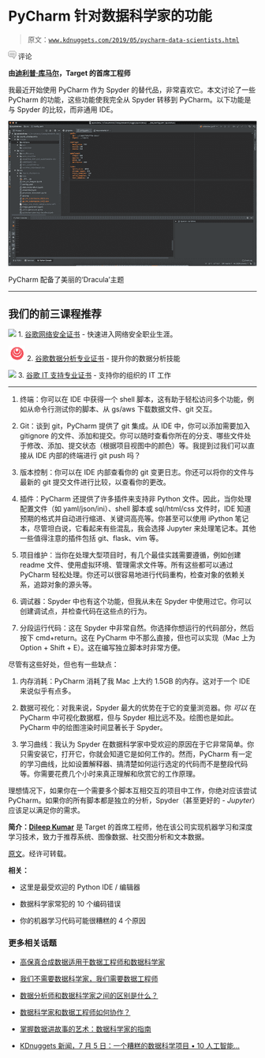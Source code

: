 # PyCharm 针对数据科学家的功能

> 原文：[`www.kdnuggets.com/2019/05/pycharm-data-scientists.html`](https://www.kdnuggets.com/2019/05/pycharm-data-scientists.html)

![c](img/3d9c022da2d331bb56691a9617b91b90.png) 评论

**由[迪利普·库马尔](https://www.linkedin.com/in/dileep-kumar-a747371b/)，Target 的首席工程师**

我最近开始使用 PyCharm 作为 Spyder 的替代品，非常喜欢它。本文讨论了一些 PyCharm 的功能，这些功能使我完全从 Spyder 转移到 PyCharm。以下功能是与 Spyder 的比较，而非通用 IDE。

![图](img/c4c2a98fb87a8a5c7f7e9ffe377d0c8d.png)

PyCharm 配备了美丽的‘Dracula’主题

* * *

## 我们的前三课程推荐

![](img/0244c01ba9267c002ef39d4907e0b8fb.png) 1\. [谷歌网络安全证书](https://www.kdnuggets.com/google-cybersecurity) - 快速进入网络安全职业生涯。

![](img/e225c49c3c91745821c8c0368bf04711.png) 2\. [谷歌数据分析专业证书](https://www.kdnuggets.com/google-data-analytics) - 提升你的数据分析技能

![](img/0244c01ba9267c002ef39d4907e0b8fb.png) 3\. [谷歌 IT 支持专业证书](https://www.kdnuggets.com/google-itsupport) - 支持你的组织的 IT 工作

* * *

1.  终端：你可以在 IDE 中获得一个 shell 脚本，这有助于轻松访问多个功能，例如从命令行测试你的脚本、从 gs/aws 下载数据文件、git 交互。

1.  Git：谈到 git，PyCharm 提供了 git 集成。从 IDE 中，你可以添加需要加入 gitignore 的文件、添加和提交。你可以随时查看你所在的分支、哪些文件处于修改、添加、提交状态（根据项目视图中的颜色）等。我提到过我们可以直接从 IDE 内部的终端进行 git push 吗？

1.  版本控制：你可以在 IDE 内部查看你的 git 变更日志。你还可以将你的文件与最新的 git 提交文件进行比较，以查看你的更改。

1.  插件：PyCharm 还提供了许多插件来支持非 Python 文件。因此，当你处理配置文件（如 yaml/json/ini）、shell 脚本或 sql/html/css 文件时，IDE 知道预期的格式并自动进行缩进、关键词高亮等。你甚至可以使用 iPython 笔记本，尽管坦白说，它看起来有些混乱，我会选择 Jupyter 来处理笔记本。其他一些值得注意的插件包括 git、flask、vim 等。

1.  项目维护：当你在处理大型项目时，有几个最佳实践需要遵循，例如创建 readme 文件、使用虚拟环境、管理需求文件等。所有这些都可以通过 PyCharm 轻松处理。你还可以很容易地进行代码重构，检查对象的依赖关系，追踪对象的源头等。

1.  调试器：Spyder 中也有这个功能，但我从未在 Spyder 中使用过它。你可以创建调试点，并检查代码在这些点的行为。

1.  分段运行代码：这在 Spyder 中非常自然。你选择你想运行的代码部分，然后按下 cmd+return。这在 PyCharm 中不那么直接，但也可以实现（Mac 上为 Option + Shift + E）。这在编写独立脚本时非常方便。

尽管有这些好处，但也有一些缺点：

1.  内存消耗：PyCharm 消耗了我 Mac 上大约 1.5GB 的内存。这对于一个 IDE 来说似乎有点多。

1.  数据可视化：对我来说，Spyder 最大的优势在于它的变量浏览器。你 *可以* 在 PyCharm 中可视化数据框，但与 Spyder 相比远不及。绘图也是如此。PyCharm 中的绘图渲染时间显著长于 Spyder。

1.  学习曲线：我认为 Spyder 在数据科学家中受欢迎的原因在于它非常简单。你只需安装它，打开它，你就会知道它是如何工作的。然而，PyCharm 有一定的学习曲线，比如设置解释器、搞清楚如何运行选定的代码而不是整段代码等。你需要花费几个小时来真正理解和欣赏它的工作原理。

理想情况下，如果你在一个需要多个脚本互相交互的项目中工作，你绝对应该尝试 PyCharm。如果你的所有脚本都是独立的分析，Spyder（甚至更好的 - *Jupyter*）应该足以满足你的需求。

**简介：[Dileep Kumar](https://www.linkedin.com/in/dileep-kumar-a747371b/)** 是 Target 的首席工程师，他在该公司实现机器学习和深度学习技术，致力于推荐系统、图像数据、社交图分析和文本数据。

[原文](https://medium.com/datadriveninvestor/pycharm-for-data-science-b3fb3daae373)。经许可转载。

**相关：**

+   这里是最受欢迎的 Python IDE / 编辑器

+   数据科学家常犯的 10 个编码错误

+   你的机器学习代码可能很糟糕的 4 个原因

### 更多相关话题

+   [高保真合成数据适用于数据工程师和数据科学家](https://www.kdnuggets.com/2022/tonic-high-fidelity-synthetic-data-engineers-scientists-alike.html)

+   [我们不需要数据科学家，我们需要数据工程师](https://www.kdnuggets.com/2021/02/dont-need-data-scientists-need-data-engineers.html)

+   [数据分析师和数据科学家之间的区别是什么？](https://www.kdnuggets.com/2022/03/difference-data-analysts-data-scientists.html)

+   [数据科学家和数据工程师如何协作？](https://www.kdnuggets.com/2022/08/data-scientists-data-engineers-work-together.html)

+   [掌握数据讲故事的艺术：数据科学家的指南](https://www.kdnuggets.com/2023/06/mastering-art-data-storytelling-guide-data-scientists.html)

+   [KDnuggets 新闻，7 月 5 日：一个糟糕的数据科学项目 • 10 人工智能…](https://www.kdnuggets.com/2023/n24.html)
